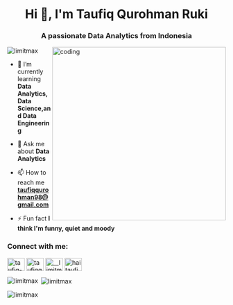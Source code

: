 <h1 align="center">Hi 👋, I'm Taufiq Qurohman Ruki</h1>
<h3 align="center">A passionate Data Analytics from Indonesia</h3>
<img align="right" alt="coding" width="400" src="https://ecpatindonesia.org/wp-content/uploads/2020/06/coding.gif">

<p align="left"> <img src="https://komarev.com/ghpvc/?username=limitmax&label=Profile%20views&color=0e75b6&style=flat" alt="limitmax" /> </p>

- 🌱 I’m currently learning **Data Analytics, Data Science,and Data Engineering**

- 💬 Ask me about **Data Analytics**

- 📫 How to reach me **taufiqqurohman98@gmail.com**

- ⚡ Fun fact **I think I'm funny, quiet and moody**

<h3 align="left">Connect with me:</h3>
<p align="left">
<a href="https://linkedin.com/in/taufiq-qurohman-ruki" target="blank"><img align="center" src="https://raw.githubusercontent.com/rahuldkjain/github-profile-readme-generator/master/src/images/icons/Social/linked-in-alt.svg" alt="taufiq-qurohman-ruki" height="30" width="40" /></a>
<a href="https://fb.com/taufiqqurohmanr" target="blank"><img align="center" src="https://raw.githubusercontent.com/rahuldkjain/github-profile-readme-generator/master/src/images/icons/Social/facebook.svg" alt="taufiqqurohmanr" height="30" width="40" /></a>
<a href="https://instagram.com/__limitmax" target="blank"><img align="center" src="https://raw.githubusercontent.com/rahuldkjain/github-profile-readme-generator/master/src/images/icons/Social/instagram.svg" alt="__limitmax" height="30" width="40" /></a>
<a href="https://www.youtube.com/c/hai taufiq" target="blank"><img align="center" src="https://raw.githubusercontent.com/rahuldkjain/github-profile-readme-generator/master/src/images/icons/Social/youtube.svg" alt="hai taufiq" height="30" width="40" /></a>
</p>

<p><img align="left" src="https://github-readme-stats.vercel.app/api/top-langs?username=limitmax&show_icons=true&locale=en&layout=compact" alt="limitmax" /></p>

<p>&nbsp;<img align="center" src="https://github-readme-stats.vercel.app/api?username=limitmax&show_icons=true&locale=en" alt="limitmax" /></p>

<p><img align="center" src="https://github-readme-streak-stats.herokuapp.com/?user=limitmax&" alt="limitmax" /></p>
